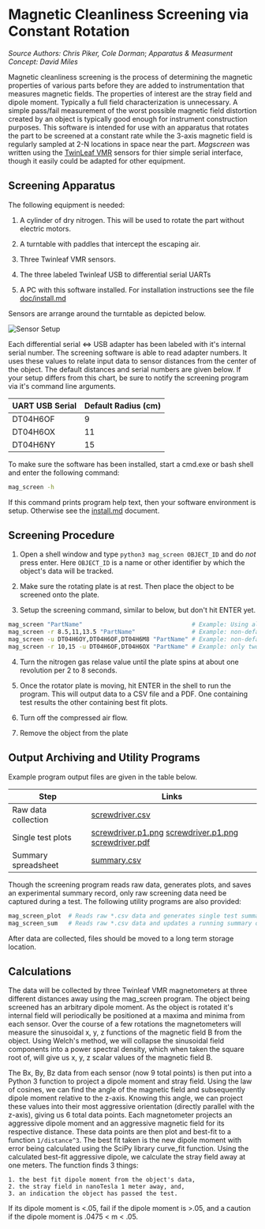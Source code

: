 # Magnetic Cleanliness Screening via Constant Rotation

*Source Authors: Chris Piker, Cole Dorman*;  *Apparatus & Measurment Concept: David Miles*

Magnetic cleanliness screening is the process of determining the magnetic
properties of various parts before they are added to instrumentation that
measures magnetic fields.  The properties of interest are the stray field
and dipole moment.  Typically a full field characterization is unnecessary.
A simple pass/fail measurement of the worst possible magnetic field distortion
created by an object is typically good enough for instrument construction
purposes.  This software is intended for use with an apparatus that rotates
the part to be screened at a constant rate while the 3-axis magnetic field
is regularly sampled at 2-N locations in space near the part.  *Magscreen* 
was written using the [TwinLeaf VMR](https://github.com/twinleaf/tio-python) 
sensors for thier simple serial interface, though it easily could be adapted
for other equipment.


## Screening Apparatus

The following equipment is needed:

1. A cylinder of dry nitrogen.  This will be used to rotate the part
   without electric motors.

2. A turntable with paddles that intercept the escaping air.

3. Three Twinleaf VMR sensors.

4. The three labeled Twinleaf USB to differential serial UARTs 

5. A PC with this software installed.  For installation instructions
   see the file [doc/install.md](doc/install.md)

Sensors are arrange around the turntable as depicted below.

![Sensor Setup](doc/mag_screen_apperatus.jpg)

Each differential serial <=> USB adapter has been labeled with it's internal serial
number.  The screening software is able to read adapter numbers.  It uses these values
to relate input data to sensor distances from the center of the object.  The default
distances and serial numbers are given below.  If your setup differs from this chart,
be sure to notify the screening program via it's command line arguments.

| UART USB Serial | Default Radius (cm)|
| ----------------| ------------------ |
| DT04H6OF        |         9          |
| DT04H6OX        |        11          |
| DT04H6NY        |        15          |

To make sure the software has been installed, start a cmd.exe or bash shell and 
enter the following command:
```bash
mag_screen -h
```

If this command prints program help text, then your software environment is setup.
Otherwise see the [install.md](doc/install.md) document.

## Screening Procedure

1. Open a shell window and type `python3 mag_screen OBJECT_ID` and do *not* press enter. 
   Here `OBJECT_ID` is a name or other identifier by which the object's data will be tracked.

2. Make sure the rotating plate is at rest. Then place the object to be screened onto the plate.

3. Setup the screening command, similar to below, but don't hit ENTER yet.
```bash
mag_screen "PartName"                               # Example: Using all defaults
mag_screen -r 8.5,11,13.5 "PartName"                # Example: non-default sensor distances
mag_screen -u DT04H6OY,DT04H6OF,DT04H6M8 "PartName" # Example: non-default UART serial nums
mag_screen -r 10,15 -u DT04H6OF,DT04H6OX "PartName" # Example: only two sensors
```

4. Turn the nitrogen gas relase value until the plate spins at about one revolution per 2 to 8 seconds.

5. Once the rotator plate is moving, hit ENTER in the shell to run the program.  This will
   output data to a CSV file and a PDF.  One containing test results the other containing
   best fit plots.

5. Turn off the compressed air flow.

6. Remove the object from the plate

## Output Archiving and Utility Programs

Example program output files are given in the table below.

| Step                | Links                                    |
| ------------------- | ---------------------------------------- |
| Raw data collection | [screwdriver.csv](test/screwdriver.csv)  |
| Single test plots   | [screwdriver.p1.png](test/screwdriver.p1.png)  [screwdriver.p1.png](test/screwdriver.p1.png) [screwdriver.pdf](test/screwdriver.pdf)      |
| Summary spreadsheet | [summary.csv](test/summary.csv)          |

Though the screening program reads raw data, generates plots, and saves an experimental
summary record, only raw screening data need be captured during a test.  The following 
utility programs are also provided:
```bash
mag_screen_plot  # Reads raw *.csv data and generates single test summary plots
mag_screen_sum   # Reads raw *.csv data and updates a running summary of part test data.
```

After data are collected, files should be moved to a long term storage location.  

## Calculations

The data will be collected by three Twinleaf VMR magnetometers at three different
distances away using the mag_screen program. The object being screened has an
arbitrary dipole moment.  As the object is rotated it's internal field will 
periodically be positioned at a maxima and minima from each sensor.  Over the course
of a few rotations the magnetometers will measure the sinusoidal x, y, z functions
of the magnetic field B from the object. Using Welch's method, we will collapse the
sinusoidal field components into a power spectral density, which when taken the
square root of, will give us x, y, z scalar values of the magnetic field B.

The Bx, By, Bz data from each sensor (now 9 total points) is then put into a Python 3
function to project a dipole moment and stray field.  Using the law of cosines, we can
find the angle of the magnetic field and subsequently dipole moment relative to the
z-axis. Knowing this angle, we can project these values into their most aggressive
orientation (directly parallel with the z-axis), giving us 6 total data points. Each
magnetometer projects an aggressive dipole moment and an aggressive magnetic field for
its respective distance. These data points are then plot and best-fit to a function 
`1/distance^3`. The best fit taken is the new dipole moment with error being calculated
using the SciPy library curve_fit function. Using the calculated best-fit aggressive
dipole, we calculate the stray field away at one meters. The function finds 3 things:

	1. the best fit dipole moment from the object's data, 
	2. the stray field in nanoTesla 1 meter away, and,
	3. an indication the object has passed the test.

If its dipole moment is <.05, fail if the dipole moment is >.05, and a caution if the
dipole moment is .0475 < m < .05.
